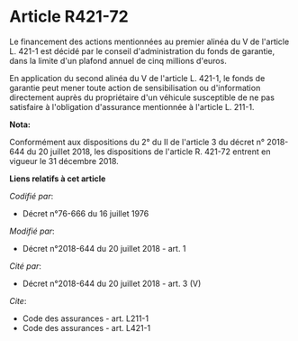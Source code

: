 # Article R421-72

Le financement des actions mentionnées au premier alinéa du V de l'article L. 421-1 est décidé par le conseil
d'administration du fonds de garantie, dans la limite d'un plafond annuel de cinq millions d'euros. 

En application du second alinéa du V de l'article L. 421-1, le fonds de garantie peut mener toute action de sensibilisation
ou d'information directement auprès du propriétaire d'un véhicule susceptible de ne pas satisfaire à l'obligation d'assurance
mentionnée à l'article L. 211-1.

**Nota:**

Conformément aux dispositions du 2° du II de l'article 3 du décret n° 2018-644 du 20 juillet 2018, les dispositions de
l'article R. 421-72 entrent en vigueur le 31 décembre 2018.

**Liens relatifs à cet article**

_Codifié par_:

  - Décret n°76-666 du 16 juillet 1976

_Modifié par_:

  - Décret n°2018-644 du 20 juillet 2018 - art. 1

_Cité par_:

  - Décret n°2018-644 du 20 juillet 2018 - art. 3 (V)

_Cite_:

  - Code des assurances - art. L211-1
  - Code des assurances - art. L421-1
